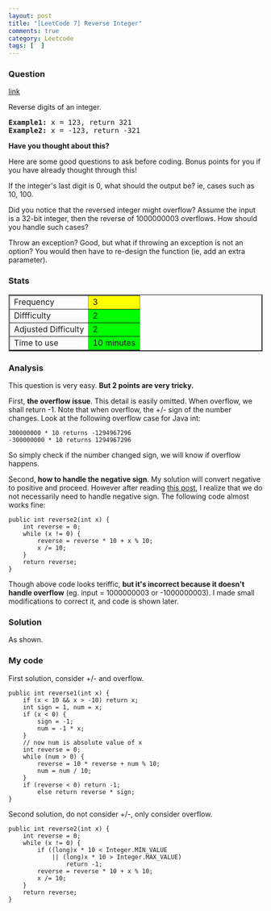 ```yaml
---
layout: post
title: "[LeetCode 7] Reverse Integer"
comments: true
category: Leetcode
tags: [  ]
---
```



### Question 

[link](http://oj.leetcode.com/problems/reverse-integer/)

<div class="question-content">
<p></p><p>Reverse digits of an integer.</p>

<p style="font-family:monospace">
<b>Example1:</b> x =  123, return  321<br>
<b>Example2:</b> x = -123, return -321
</p>

<div class="spoilers"><b>Have you thought about this?</b>
<p>Here are some good questions to ask before coding. Bonus points for you if you have already thought through this!</p>
<p>If the integer's last digit is 0, what should the output be? ie, cases such as 10, 100.</p>
<p>Did you notice that the reversed integer might overflow? Assume the input is a 32-bit integer, then the reverse of 1000000003 overflows. How should you handle such cases?</p>
<p>Throw an exception? Good, but what if throwing an exception is not an option? You would then have to re-design the function (ie, add an extra parameter).</p>
</div><p></p>
</div>

### Stats
<table border="2">
	<tr>
		<td>Frequency</td>
		<td bgcolor="yellow">3</td>
	</tr>
	<tr>
		<td>Diffficulty</td>
		<td bgcolor="lime">2</td>
	</tr>
	<tr>
		<td>Adjusted Difficulty</td>
		<td bgcolor="lime">2</td>
	</tr>
	<tr>
		<td>Time to use</td>
		<td bgcolor="lime">10 minutes</td>
	</tr>
</table>

### Analysis

This question is very easy. __But 2 points are very tricky.__

First, __the overflow issue__. This detail is easily omitted. When overflow, we shall return -1. Note that when overflow, the +/- sign of the number changes. Look at the following overflow case for Java int: 


	300000000 * 10 returns -1294967296
	-300000000 * 10 returns 1294967296


So simply check if the number changed sign, we will know if overflow happens. 

Second, __how to handle the negative sign__. My solution will convert negative to positive and proceed. However after reading [this post](http://fisherlei.blogspot.sg/2012/12/leetcode-reverse-integer.html), I realize that we do not necessarily need to handle negative sign. The following code almost works fine: 


    public int reverse2(int x) {
        int reverse = 0;
        while (x != 0) {
            reverse = reverse * 10 + x % 10;
            x /= 10;
        }
        return reverse;
    }


Though above code looks teriffic, __but it's incorrect because it doesn't handle overflow__ (eg. input = 1000000003 or -1000000003). I made small modifications to correct it, and code is shown later.

### Solution

As shown. 

### My code 

First solution, consider +/- and overflow.

    public int reverse1(int x) {
        if (x < 10 && x > -10) return x;
        int sign = 1, num = x;
        if (x < 0) {
            sign = -1;
            num = -1 * x;
        }
        // now num is absolute value of x
        int reverse = 0;
        while (num > 0) {
            reverse = 10 * reverse + num % 10;
            num = num / 10;
        }
        if (reverse < 0) return -1;
            else return reverse * sign;
    }

Second solution, do not consider +/-, only consider overflow.

    public int reverse2(int x) {
        int reverse = 0;
        while (x != 0) {
        	if ((long)x * 10 < Integer.MIN_VALUE 
        		|| (long)x * 10 > Integer.MAX_VALUE)
        			return -1;
            reverse = reverse * 10 + x % 10;
            x /= 10;
        }
        return reverse;
    }


